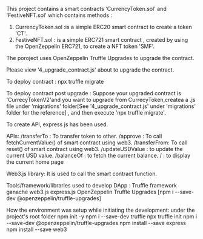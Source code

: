 This project contains a smart contracts 'CurrencyToken.sol'  and 'FestiveNFT.sol' which contains methods :

1) CurrencyToken.sol :is a simple ERC20 smart contract to create a token 'CT'.
2) FestiveNFT.sol : is a simple ERC721 smart contract , created by using the OpenZeppelin ERC721, to create a NFT token 'SMF'.


The poroject uses OpenZeppelin Truffle Upgrades to upgrade the contract.

Please view '4_upgrade_contract.js' about to upgrade the contract.

To deploy contract :
npx truffle migrate

To deploy contract post upgrade : 
Suppose your upgraded contract is 'CurrecyTokenV2'and you want to upgrade from CurrecyToken,createa a .js file under 'migrations' folder[See '4_upgrade_contract.js' under 'migrations' folder for the reference] , and then execute  'npx truffle migrate'.

To create API, express js has been used.

APIs:
/transferTo : To transfer token to other.
/approve :  To call fetchCurrentValue() of smart contract using web3.
/transferFrom: To call reset() of smart contract using web3.
/updateUSDValue : to update the current USD value.
/balanceOf : to fetch the current balance.
/ : to display the current home page 

Web3.js library:
It is used to call the smart contract function.

Tools/framework/libraries used to develop DApp :
Truffle framework
ganache
web3.js
express.js
OpenZeppelin Truffle Upgrades [npm i --save-dev @openzeppelin/truffle-upgrades]


How the environment was setup while initiating the development:
under the project's root folder
npm init -y
npm i --save-dev truffle
npx truffle init
npm i --save-dev @openzeppelin/truffle-upgrades
npm install --save express
npm install --save web3
